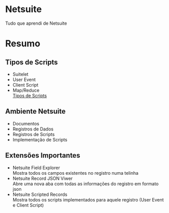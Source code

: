 # Netsuite
Tudo que aprendi de Netsuite

# Resumo

## Tipos de Scripts
- Suitelet
- User Event
- Client Script
- Map/Reduce  
[Tipos de Scripts](./tipos_de_scripts)

## Ambiente Netsuite
- Documentos
- Registros de Dados
- Registros de Scripts
- Implementação de Scripts

## Extensões Importantes
- Netsuite Field Explorer  
Mostra todos os campos existentes no registro numa telinha
- Netsuite Record JSON Viwer  
Abre uma nova aba com todas as informações do registro em formato json
- Netsuite Scripted Records  
Mostra todos os scripts implementados para aquele registro (User Event e Client Script)
